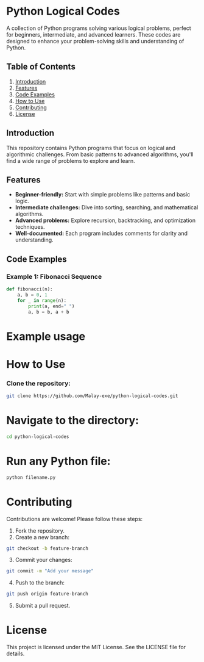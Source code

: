 # Python Logical Codes

A collection of Python programs solving various logical problems, perfect for beginners, intermediate, and advanced learners. These codes are designed to enhance your problem-solving skills and understanding of Python.

## Table of Contents
1. [Introduction](#introduction)
2. [Features](#features)
3. [Code Examples](#code-examples)
4. [How to Use](#how-to-use)
5. [Contributing](#contributing)
6. [License](#license)

## Introduction
This repository contains Python programs that focus on logical and algorithmic challenges. From basic patterns to advanced algorithms, you'll find a wide range of problems to explore and learn.

## Features
- **Beginner-friendly:** Start with simple problems like patterns and basic logic.
- **Intermediate challenges:** Dive into sorting, searching, and mathematical algorithms.
- **Advanced problems:** Explore recursion, backtracking, and optimization techniques.
- **Well-documented:** Each program includes comments for clarity and understanding.

## Code Examples
### Example 1: Fibonacci Sequence
```python
def fibonacci(n):
    a, b = 0, 1
    for _ in range(n):
        print(a, end=" ")
        a, b = b, a + b
```
# Example usage

# How to Use

### Clone the repository:
```bash
git clone https://github.com/Malay-exe/python-logical-codes.git
```
# Navigate to the directory:
```bash
cd python-logical-codes
```
# Run any Python file:
```bash
python filename.py
```
# Contributing
Contributions are welcome! Please follow these steps:

1. Fork the repository.<br>
2. Create a new branch:
```bash
git checkout -b feature-branch
```
3. Commit your changes:
```bash
git commit -m "Add your message"
```
4. Push to the branch:
```bash
git push origin feature-branch
```
5. Submit a pull request.
# License
This project is licensed under the MIT License. See the LICENSE file for details.
